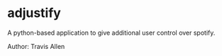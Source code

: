 # adjustify
A python-based application to give additional user control over spotify.

Author: Travis Allen

